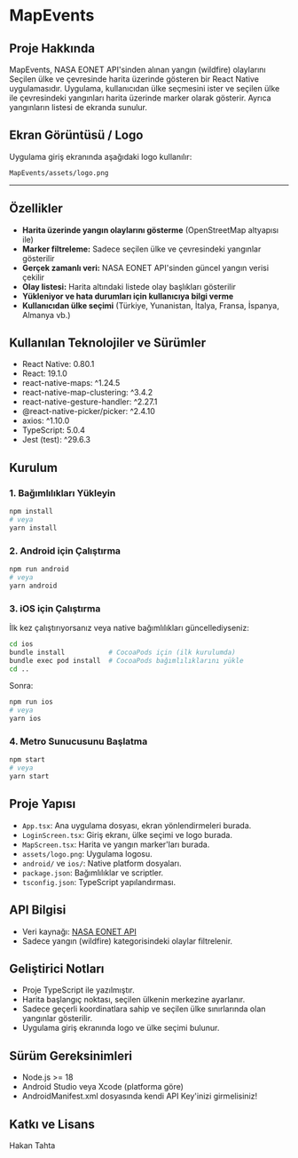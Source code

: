 # MapEvents

## Proje Hakkında

MapEvents, NASA EONET API'sinden alınan yangın (wildfire) olaylarını Seçilen ülke ve çevresinde harita üzerinde gösteren bir React Native uygulamasıdır. Uygulama, kullanıcıdan ülke seçmesini ister ve seçilen ülke ile çevresindeki yangınları harita üzerinde marker olarak gösterir. Ayrıca yangınların listesi de ekranda sunulur.

## Ekran Görüntüsü / Logo

Uygulama giriş ekranında aşağıdaki logo kullanılır:

```
MapEvents/assets/logo.png
```

---

## Özellikler

- **Harita üzerinde yangın olaylarını gösterme** (OpenStreetMap altyapısı ile)
- **Marker filtreleme:** Sadece seçilen ülke ve çevresindeki yangınlar gösterilir
- **Gerçek zamanlı veri:** NASA EONET API'sinden güncel yangın verisi çekilir
- **Olay listesi:** Harita altındaki listede olay başlıkları gösterilir
- **Yükleniyor ve hata durumları için kullanıcıya bilgi verme**
- **Kullanıcıdan ülke seçimi** (Türkiye, Yunanistan, İtalya, Fransa, İspanya, Almanya vb.)

## Kullanılan Teknolojiler ve Sürümler

- React Native: 0.80.1
- React: 19.1.0
- react-native-maps: ^1.24.5
- react-native-map-clustering: ^3.4.2
- react-native-gesture-handler: ^2.27.1
- @react-native-picker/picker: ^2.4.10
- axios: ^1.10.0
- TypeScript: 5.0.4
- Jest (test): ^29.6.3

## Kurulum

### 1. Bağımlılıkları Yükleyin

```sh
npm install
# veya
yarn install
```

### 2. Android için Çalıştırma

```sh
npm run android
# veya
yarn android
```

### 3. iOS için Çalıştırma

İlk kez çalıştırıyorsanız veya native bağımlılıkları güncellediyseniz:

```sh
cd ios
bundle install           # CocoaPods için (ilk kurulumda)
bundle exec pod install  # CocoaPods bağımlılıklarını yükle
cd ..
```

Sonra:

```sh
npm run ios
# veya
yarn ios
```

### 4. Metro Sunucusunu Başlatma

```sh
npm start
# veya
yarn start
```

## Proje Yapısı

- `App.tsx`: Ana uygulama dosyası, ekran yönlendirmeleri burada.
- `LoginScreen.tsx`: Giriş ekranı, ülke seçimi ve logo burada.
- `MapScreen.tsx`: Harita ve yangın marker'ları burada.
- `assets/logo.png`: Uygulama logosu.
- `android/` ve `ios/`: Native platform dosyaları.
- `package.json`: Bağımlılıklar ve scriptler.
- `tsconfig.json`: TypeScript yapılandırması.

## API Bilgisi

- Veri kaynağı: [NASA EONET API](https://eonet.gsfc.nasa.gov/api/v2.1/events)
- Sadece yangın (wildfire) kategorisindeki olaylar filtrelenir.

## Geliştirici Notları

- Proje TypeScript ile yazılmıştır.
- Harita başlangıç noktası, seçilen ülkenin merkezine ayarlanır.
- Sadece geçerli koordinatlara sahip ve seçilen ülke sınırlarında olan yangınlar gösterilir.
- Uygulama giriş ekranında logo ve ülke seçimi bulunur.

## Sürüm Gereksinimleri

- Node.js >= 18
- Android Studio veya Xcode (platforma göre)
- AndroidManifest.xml dosyasında kendi API Key'inizi girmelisiniz!

## Katkı ve Lisans

Hakan Tahta
